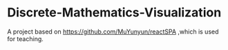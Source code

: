 # Discrete-Mathematics-Visualization
A project based on https://github.com/MuYunyun/reactSPA ,which is used for teaching.
